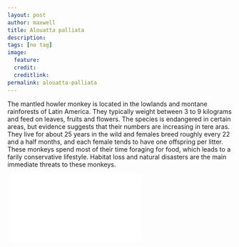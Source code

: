 ```yaml
---
layout: post
author: maxwell
title: Alouatta palliata
description: 
tags: [no tag]
image: 
  feature: 
  credit: 
  creditlink: 
permalink: alouatta-palliata
---
```



The mantled howler monkey is located in the lowlands and montane rainforests of Latin America. They typically weight between 3 to 9 kilograms and feed on leaves, fruits and flowers. The species is endangered in certain areas, but evidence suggests that their numbers are increasing in tere aras. They live for about 25 years in the wild and females breed roughly every 22 and a half months, and each female tends to have one offspring per litter. These monkeys spend most of their time foraging for food, which leads to a farily conservative lifestyle. Habitat loss and natural disasters are the main immediate threats to these monkeys.

![](images/alouatta-paliata.pdf)

